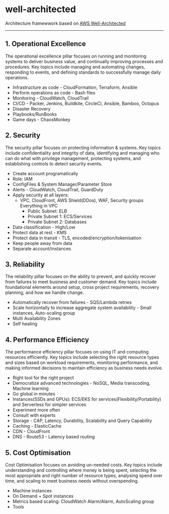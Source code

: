 # well-architected

Architecture framewwork based on [AWS Well-Architected](https://aws.amazon.com/architecture/well-architected/)

---

## 1. Operational Excellence
The operational excellence pillar focuses on running and monitoring systems to deliver business value, and continually improving processes and procedures. Key topics include managing and automating changes, responding to events, and defining standards to successfully manage daily operations.

* Infrastructure as code - CloudFormation, Terraform, Ansible
* Perform operations as code - Bash files
* Monitoring - CloudWatch, CloudTrail
* CI/CD - Packer, Jenkins, Buildkite, CircleCI, Ansible, Bamboo, Octopus
* Disaster Recovery
* Playbooks/RunBooks
* Game days - ChaosMonkey

## 2. Security
The security pillar focuses on protecting information & systems. Key topics include confidentiality and integrity of data, identifying and managing who can do what with privilege management, protecting systems, and establishing controls to detect security events. 

* Create account programatically
* Role: IAM
* ConfigFiles & System Manager/Parameter Store
* Alerts - CloudWatch, CloudTrail, GuardDuty
* Apply security at all layers:
    - VPC, CloudFront, AWS Shield(DDos), WAF, Security groups
    Everything in VPC
        - Public Subnet: ELB
        - Private Subnet 1: ECS/Services
        - Private Subnet 2: Databases
* Data classification - High/Low
* Protect data at rest - KMS
* Protect data in transit - TLS, encoded/encryption/tokenisation
* Keep people away from data
* Separate account/instances

## 3. Reliability
The reliability pillar focuses on the ability to prevent, and quickly recover from failures to meet business and customer demand. Key topics include foundational elements around setup, cross project requirements, recovery planning, and how we handle change.

* Automatically recover from failures - SQS/Lambda retries
* Scale horizontally to increase aggregate system availability - Small instances, Auto-scaling group
* Multi Availability Zones
* Self healing

## 4. Performance Efficiency
The performance efficiency pillar focuses on using IT and computing resources efficiently. Key topics include selecting the right resource types and sizes based on workload requirements, monitoring performance, and making informed decisions to maintain efficiency as business needs evolve.

* Right tool for the right project
* Democratize advanced technologies - NoSQL, Media transcoding, Machine learning
* Go global in minutes
* Instances(SSDs and GPUs): ECS/EKS for services(Flexibility/Portability) and Serverless for simpler services
* Experiment more often
* Consult with experts
* Storage - CAP, Latency, Durability, Scalability and Query Capability
* Caching - ElasticCache
* CDN - CloudFront
* DNS - Route53 - Latency based routing


## 5. Cost Optimisation
Cost Optimisation focuses on avoiding un-needed costs. Key topics include understanding and controlling where money is being spent, selecting the most appropriate and right number of resource types, analysing spend over time, and scaling to meet business needs without overspending.

* Machine instances
* On Demand + Spot instances
* Metrics based scaling: CloudWatch Alarm/Alarm, AutoScaling group 
* Tools

